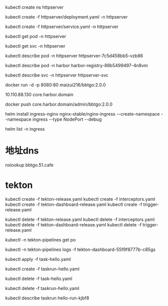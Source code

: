  kubectl create ns httpserver

 kubectl create -f httpserver/deployment.yaml -n httpserver

kubectl create -f httpserver/service.yaml -n httpserver

 kubectl get pod -n httpserver


 kubectl get svc -n httpserver


kubectl describe pod -n httpserver httpserver-7c5d458bb5-vzb86

kubectl describe pod -n harbor harbor-registry-86b5499497-4n8vm

kubectl describe svc -n httpserver httpserver-svc

docker run -d -p 8080:80 maizui216/bbtgo:2.0.0

10.110.88.130 core.harbor.domain

 docker push  core.harbor.domain/admin/bbtgo:2.0.0

helm install ingress-nginx nginx-stable/nginx-ingress --create-namespace --namespace ingress --type NodePort --debug

helm list -n ingress

# 地址dns
nslookup bbtgo.51.cafe


# tekton

kubectl create -f tekton-release.yaml
kubectl create -f interceptors.yaml
kubectl create -f  tekton-dashboard-release.yaml
kubectl create -f trigger-release.yaml

kubectl delete  -f tekton-release.yaml
kubectl delete -f interceptors.yaml
kubectl delete -f  tekton-dashboard-release.yaml
kubectl delete -f trigger-release.yaml

kubectl -n tekton-pipelines get po

 kubectl -n tekton-pipelines logs -f tekton-dashboard-55f9f8777b-c85gs

kubectl apply -f task-hello.yaml

kubectl create -f taskrun-hello.yaml

kubectl delete -f task-hello.yaml

kubectl delete -f taskrun-hello.yaml


kubectl describe taskrun hello-run-kjbf8